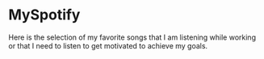 # MySpotify
Here is the selection of my favorite songs that I am listening while working or that I need to listen to get motivated to achieve my goals. 
